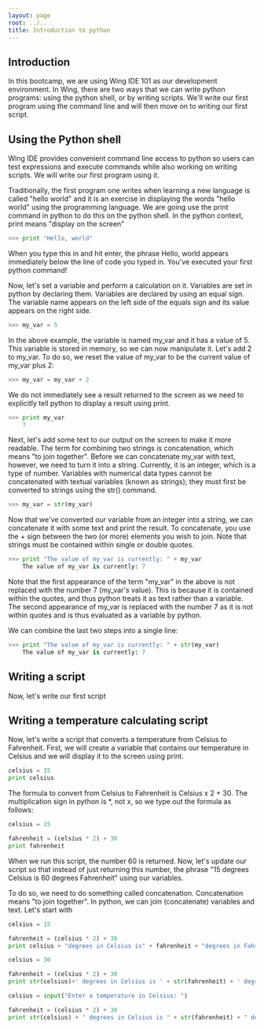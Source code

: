 ```yaml
---
layout: page
root: ../..
title: Introduction to python
---
```

## Introduction
In this bootcamp, we are using Wing IDE 101 as our development environment. In Wing, there are two ways that we can write python programs: using the python shell, or by  writing scripts. We'll write our first program using the command line and will then move on to writing our first script. 

## Using the Python shell
Wing IDE provides convenient command line access to python so users can test expressions and execute commands while also working on writing scripts. We will write our first program using it.

Traditionally, the first program one writes when learning a new language is called "hello world" and it is an exercise in displaying the words "hello world" using the programming language. We are going use the print command in python to do this on the python shell. In the python context, print means "display on the screen"

~~~python
>>> print "Hello, world"
~~~

When you type this in and hit enter, the phrase Hello, world appears immediately below the line of code you typed in. You've executed your first python command!

Now, let's set a variable and perform a calculation on it. Variables are set in python by declaring them. Variables are declared by using an equal sign. The variable name appears on the left side of the equals sign and its value appears on the right side. 

~~~python
>>> my_var = 5
~~~

In the above example, the variable is named my_var and it has a value of 5. This variable is stored in memory, so we can now manipulate it. Let's add 2 to my_var. To do so, we reset the value of my_var to be the current value of my_var plus 2:

~~~python
>>> my_var = my_var + 2
~~~

We do not immediately see a result returned to the screen as we need to explicitly tell python to display a result using print.

~~~ python
>>> print my_var
    7    
~~~

Next, let's add some text to our output on the screen to make it more readable. The term for combining two strings is concatenation, which means "to join together". Before we can concatenate my_var with text, however, we need to turn it into a string. Currently, it is an integer, which is a type of number. Variables with numerical data types cannot be concatenated with textual variables (known as strings); they must first be converted to strings using the str() command.

~~~ python
>>> my_var = str(my_var)
~~~

Now that we've converted our variable from an integer into a string, we can concatenate it with some text and print the result. To concatenate, you use the + sign between the two (or more) elements you wish to join. Note that strings must be contained within single or double quotes.

~~~python
>>> print "The value of my_var is currently: " + my_var
    The value of my_var is currently: 7
~~~
Note that the first appearance of the term "my_var" in the above is not replaced with the number 7 (my_var's value). This is because it is contained within the quotes, and thus python treats it as text rather than a variable. The second appearance of my_var is replaced with the number 7 as it is not within quotes and is thus evaluated as a variable by python.

We can combine the last two steps into a single line:

~~~python
>>> print "The value of my_var is currently: " + str(my_var)
    The value of my_var is currently: 7
~~~

## Writing a script
Now, let's write our first script
  
## Writing a temperature calculating script
Now, let's write a script that converts a temperature from Celsius to Fahrenheit. First, we will create a variable that contains our temperature in Celsius and we will display it to the screen using print.

~~~ python
celsius = 15
print celsius
~~~
The formula to convert from Celsius to Fahrenheit is Celsius x 2 + 30. The multiplication sign in python is *, not x, so we type out the formula as follows:

~~~ python
celsius = 15

fahrenheit = (celsius * 2) + 30
print fahrenheit
~~~
When we run this script, the number 60 is returned. Now, let's update our script so that instead of just returning this number, the phrase "15 degrees Celsius is 60 degrees Fahrenheit" using our variables.

To do so, we need to do something called concatenation. Concatenation means "to join together". In python, we can join (concatenate) variables and text. Let's start with

~~~ python
celsius = 15

fahrenheit = (celsius * 2) + 30
print celsius + "degrees in Celsius is" + fahrenheit + "degrees in Fahrenheit"

~~~
~~~ python
celsius = 30

fahrenheit = (celsius * 2) + 30
print str(celsius)+' degrees in Celsius is ' + str(fahrenheit) + ' degrees in Fahrenheit'
~~~

~~~ python
celsius = input("Enter a temperature in Celsius: ")

fahrenheit = (celsius * 2) + 30
print str(celsius) + " degrees in Celsius is " + str(fahrenheit) + " degrees in Fahrenheit"
~~~

